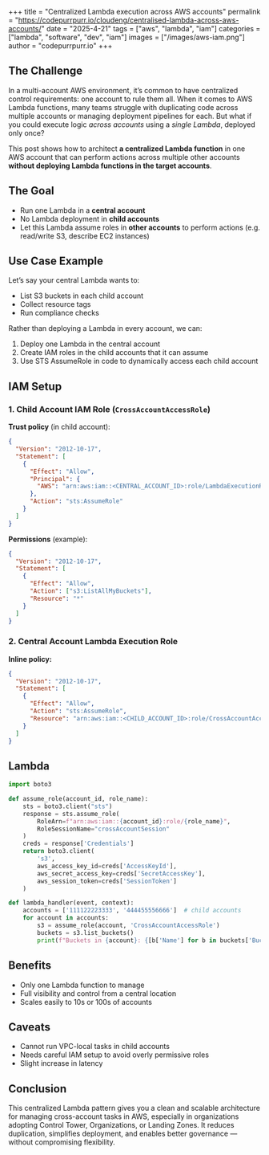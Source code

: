 +++ 
title = "Centralized Lambda execution across AWS accounts"
permalink = "https://codepurrpurr.io/cloudeng/centralised-lambda-across-aws-accounts/"
date = "2025-4-21" 
tags = ["aws", "lambda", "iam"] 
categories = ["lambda", "software", "dev", "iam"]
images = ["/images/aws-iam.png"]
author = "codepurrpurr.io"
+++

## The Challenge

In a multi-account AWS environment, it’s common to have centralized control requirements: one account to rule them all. When it comes to AWS Lambda functions, many teams struggle with duplicating code across multiple accounts or managing deployment pipelines for each. But what if you could execute logic *across accounts* using a *single Lambda*, deployed only once?

This post shows how to architect **a centralized Lambda function** in one AWS account that can perform actions across multiple other accounts **without deploying Lambda functions in the target accounts**.

## The Goal

- Run one Lambda in a **central account**
- No Lambda deployment in **child accounts**
- Let this Lambda assume roles in **other accounts** to perform actions (e.g. read/write S3, describe EC2 instances)

## Use Case Example

Let’s say your central Lambda wants to:

- List S3 buckets in each child account
- Collect resource tags
- Run compliance checks

Rather than deploying a Lambda in every account, we can:

1. Deploy one Lambda in the central account
2. Create IAM roles in the child accounts that it can assume
3. Use STS AssumeRole in code to dynamically access each child account

## IAM Setup

### 1. Child Account IAM Role (`CrossAccountAccessRole`)

**Trust policy** (in child account):

```json
{
  "Version": "2012-10-17",
  "Statement": [
    {
      "Effect": "Allow",
      "Principal": {
        "AWS": "arn:aws:iam::<CENTRAL_ACCOUNT_ID>:role/LambdaExecutionRole"
      },
      "Action": "sts:AssumeRole"
    }
  ]
}
```

**Permissions** (example):

```json
{
  "Version": "2012-10-17",
  "Statement": [
    {
      "Effect": "Allow",
      "Action": ["s3:ListAllMyBuckets"],
      "Resource": "*"
    }
  ]
}
```

### 2. Central Account Lambda Execution Role

**Inline policy:**

```json
{
  "Version": "2012-10-17",
  "Statement": [
    {
      "Effect": "Allow",
      "Action": "sts:AssumeRole",
      "Resource": "arn:aws:iam::<CHILD_ACCOUNT_ID>:role/CrossAccountAccessRole"
    }
  ]
}
```

## Lambda

```python
import boto3

def assume_role(account_id, role_name):
    sts = boto3.client("sts")
    response = sts.assume_role(
        RoleArn=f"arn:aws:iam::{account_id}:role/{role_name}",
        RoleSessionName="crossAccountSession"
    )
    creds = response['Credentials']
    return boto3.client(
        's3',
        aws_access_key_id=creds['AccessKeyId'],
        aws_secret_access_key=creds['SecretAccessKey'],
        aws_session_token=creds['SessionToken']
    )

def lambda_handler(event, context):
    accounts = ['111122223333', '444455556666']  # child accounts
    for account in accounts:
        s3 = assume_role(account, 'CrossAccountAccessRole')
        buckets = s3.list_buckets()
        print(f"Buckets in {account}: {[b['Name'] for b in buckets['Buckets']]}")
```

## Benefits

- Only one Lambda function to manage
- Full visibility and control from a central location
- Scales easily to 10s or 100s of accounts

## Caveats

- Cannot run VPC-local tasks in child accounts
- Needs careful IAM setup to avoid overly permissive roles
- Slight increase in latency

## Conclusion

This centralized Lambda pattern gives you a clean and scalable architecture for managing cross-account tasks in AWS, especially in organizations adopting Control Tower, Organizations, or Landing Zones. It reduces duplication, simplifies deployment, and enables better governance — without compromising flexibility.